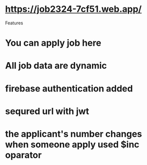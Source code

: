 # https://job2324-7cf51.web.app/
Features
# You can apply job here 
# All job data are dynamic
# firebase authentication added
# sequred url with jwt
# the applicant's number changes when someone apply used $inc oparator